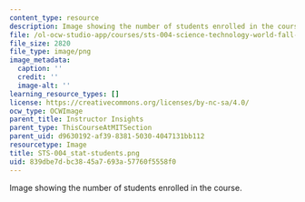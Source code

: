 ```yaml
---
content_type: resource
description: Image showing the number of students enrolled in the course.
file: /ol-ocw-studio-app/courses/sts-004-science-technology-world-fall-2013/839dbe7dbc3845a7693a57760f5558f0_STS-004_stat-students.png
file_size: 2820
file_type: image/png
image_metadata:
  caption: ''
  credit: ''
  image-alt: ''
learning_resource_types: []
license: https://creativecommons.org/licenses/by-nc-sa/4.0/
ocw_type: OCWImage
parent_title: Instructor Insights
parent_type: ThisCourseAtMITSection
parent_uid: d9630192-af39-8381-5030-4047131bb112
resourcetype: Image
title: STS-004_stat-students.png
uid: 839dbe7d-bc38-45a7-693a-57760f5558f0
---
```

Image showing the number of students enrolled in the course.